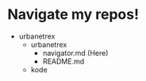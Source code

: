 # Navigate my repos!
- urbanetrex
    - urbanetrex
        - navigator.md (Here)
        - README.md
    - kode
